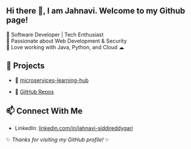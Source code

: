 ## Hi there 👋, I am Jahnavi. Welcome to my Github page!
🔹 Software Developer | Tech Enthusiast  
🔹 Passionate about Web Development & Security  
🔹 Love working with Java, Python, and Cloud ☁  

## 🚀 Projects
 - 🔗 [microservices-learning-hub](https://github.com/microservices-learning-hub/)

- 🔗 [GitHub Repos](https://github.com/janureddy9989?tab=repositories)

## 📫 Connect With Me
- LinkedIn: [linkedin.com/in/jahnavi-siddireddygari](https://www.linkedin.com/in/jahnavi-siddireddygari-5a4367234/)

✨ _Thanks for visiting my GitHub profile!_ ✨
